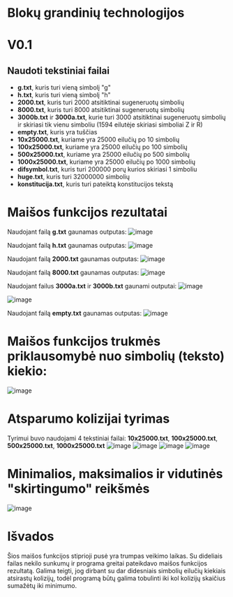 # Blokų grandinių technologijos

# V0.1

## Naudoti tekstiniai failai
- **g.txt**, kuris turi vieną simbolį "g"
- **h.txt**, kuris turi vieną simbolį "h"
- **2000.txt**, kuris turi 2000 atsitiktinai sugeneruotų simbolių
- **8000.txt**, kuris turi 8000 atsitiktinai sugeneruotų simbolių
- **3000b.txt** ir **3000a.txt**, kurie turi 3000 atsitiktinai sugeneruotų simbolių ir skiriasi tik vienu simboliu (1594 eilutėje skiriasi simboliai Z ir R)
- **empty.txt**, kuris yra tuščias
- **10x25000.txt**, kuriame yra 25000 eilučių po 10 simbolių
- **100x25000.txt**, kuriame yra 25000 eilučių po 100 simbolių
- **500x25000.txt**, kuriame yra 25000 eilučių po 500 simbolių
- **1000x25000.txt**, kuriame yra 25000 eilučių po 1000 simbolių
- **difsymbol.txt**, kuris turi 200000 porų kurios skiriasi 1 simboliu
- **huge.txt**, kuris turi 32000000 simbolių
- **konstitucija.txt**, kuris turi pateiktą konstitucijos tekstą

# Maišos funkcijos rezultatai
Naudojant failą **g.txt** gaunamas outputas:
![image](https://user-images.githubusercontent.com/100035297/192888635-756d96ae-2f2a-44f4-9d8f-1a9749df1486.png)

Naudojant failą **h.txt** gaunamas outputas:
![image](https://user-images.githubusercontent.com/100035297/192888732-b27bf45a-76ea-47a0-9edb-988b47c0cfcd.png)

Naudojant failą **2000.txt** gaunamas outputas:
![image](https://user-images.githubusercontent.com/100035297/192888924-d4095494-62a1-43bd-83c1-3dc915393830.png)

Naudojant failą **8000.txt** gaunamas outputas:
![image](https://user-images.githubusercontent.com/100035297/192889005-54d9e6d4-f6f8-442c-b8ca-008f30c5b1ca.png)

Naudojant failus **3000a.txt** ir **3000b.txt** gaunami outputai:
![image](https://user-images.githubusercontent.com/100035297/192889169-6546f972-a238-411d-8220-11b63006cfc5.png)

![image](https://user-images.githubusercontent.com/100035297/192889149-069b7657-4d39-46fe-be4d-966cfd409d45.png)

Naudojant failą **empty.txt** gaunamas outputas:
![image](https://user-images.githubusercontent.com/100035297/192889266-709d8f8d-a07b-4611-a859-6874d832cf8a.png)


# Maišos funkcijos trukmės priklausomybė nuo simbolių (teksto) kiekio:
![image](https://user-images.githubusercontent.com/100035297/192889674-ad062e6a-7172-48cb-bb52-75f7bebc5a77.png)

# Atsparumo kolizijai tyrimas
Tyrimui buvo naudojami 4 tekstiniai failai: **10x25000.txt**, **100x25000.txt**, **500x25000.txt**, **1000x25000.txt**
![image](https://user-images.githubusercontent.com/100035297/192890213-28a179f5-0da6-4e25-bf35-7e4cda27a35d.png)
![image](https://user-images.githubusercontent.com/100035297/192890237-24b3325e-7333-490e-8fea-24483c0fcdb6.png)
![image](https://user-images.githubusercontent.com/100035297/192890248-407eac32-efa3-4a05-8779-df696e37b99f.png)
![image](https://user-images.githubusercontent.com/100035297/192890256-7e29905e-3010-4c1a-9043-26afc47a11c5.png)

# Minimalios, maksimalios ir vidutinės "skirtingumo" reikšmės
![image](https://user-images.githubusercontent.com/100035297/192890538-aae0743c-d907-4505-92f9-8849773a2be9.png)

# Išvados
Šios maišos funkcijos stiprioji pusė yra trumpas veikimo laikas. Su dideliais failas nekilo sunkumų ir programa greitai pateikdavo maišos funkcijos rezultatą. Galima teigti, jog dirbant su dar didesniais simbolių eilučių kiekiais atsirastų kolizijų, todėl programą būtų galima tobulinti iki kol kolizijų skaičius sumažėtų iki minimumo.
